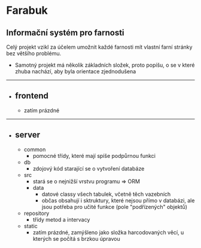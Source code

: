# Farabuk
## Informační systém pro farnosti 
 
 
Celý projekt vzikl za účelem umožnit každé farnosti mít vlastní farní stránky bez většího problému. 
- Samotný projekt má několik základních složek, proto popíšu, o se v které zhuba nachází, aby byla orientace zjednodušena </br>
---
- ##  frontend
    - zatím prázdné
--- 

- ## server
    - common 
        - pomocné třídy, které mají spíše podpůrnou funkci
    - db 
        - zdojový kód starající se o vytvoření databáze 
    - src  
         - stará se o nejnižší vrstvu programu => ORM 
         - data 
            - datové classy všech tabulek, včetně těch vazebních
            - občas obsahují i sktruktury, které nejsou přímo v databázi, ale jsou potřeba pro učité funkce (pole "podřízených" objektů)
    - repository 
        - třídy metod a intervacy 
    - static 
        - zatím prázdné, zamýšleno jako složka harcodovaných věcí, u kterých se počítá s brzkou úpravou 
    
